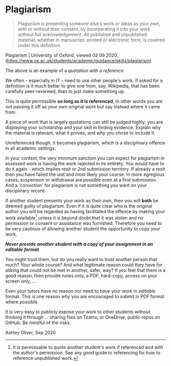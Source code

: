 # Plagiarism

> Plagiarism is presenting someone else's work or ideas as your own, with or without their consent, by incorporating it into your work without full acknowledgement. All published and unpublished material, whether in manuscript, printed or electronic form, is covered under this definition.

Plagiarism | University of Oxford, viewed 02 09 2020, (https://www.ox.ac.uk/students/academic/guidance/skills/plagiarism)

The above is an example of a _quotation_ with a _reference_.

We often - especially in IT - need to use other people's work. If asked for a definition is it much better to give one from, say, Wikipedia, that has been carefully peer-reviewed, than to just make something up.

This is quite permissible **so long as it is referenced**, in other words you are not passing it off as your own original work but say instead where it came from.

A piece of work that is largely quotations can still be judged highly: you are displaying your scholarship and your skill in finding evidence. Explain why the material is relevant, what it proves, and why you chose to include it.

Unreferenced though, it becomes plagiarism, which is a disciplinary offence in all academic settings.

In your context, the very minimum sanction you can expect for plagiarism in assessed work is having the work rejected in its entirety. You would have to do it again - which implies resit or 2nd submission territory. If already a resit then you have failed the unit and most likely your course. In more egregious cases, suspension or withdrawal are possible even at a first submission. And a 'conviction' for plagiarism is not something you want on your disciplinary record. 

If another student presents  your work as their own,  then you will **both** be deemed guilty of plagiarism. Even if it is quite clear who is the original author you will be regarded as having facilitated the offence by making your work available[^1] unless it is beyond doubt that it was stolen and no permission or consent or assistance was furnished. Therefore you need to be very cautious of allowing another student the opportunity to copy your work.

___Never provide another student with a copy of your assignment in an editable format___. 

You might trust them, but do you really want to trust another person that much? Your whole course? And what legitimate reason could they have for asking that could not be met in another, safer, way? If you feel that there is a good reason, then provide notes only, a PDF, hard-copy, access on your screen only, ...

Even your tutors have no reason nor need to have your work in *editable* format. This is one reason why you are encouraged to submit in PDF format where possible.

It is very easy to publicly expose your work to other students without thinking it through ... sharing files on Teams, or OneDrive, public repos on GitHub. Be mindful of the risks.

[^1]: It is permissable to quote another student's work if referenced and with the author's permission. See any good guide to referencing for how to reference unpublished work.

Ashley Oliver, Sep 2020